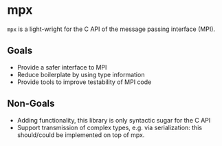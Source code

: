 # mpx

`mpx` is a light-wright for the C API of the message passing interface (MPI).

## Goals

- Provide a safer interface to MPI
- Reduce boilerplate by using type information
- Provide tools to improve testability of MPI code

## Non-Goals

- Adding functionality, this library is only syntactic sugar
  for the C API
- Support transmission of complex types, e.g. via serialization:
  this should/could be implemented on top of mpx.
